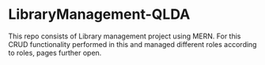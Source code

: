 # LibraryManagement-QLDA


This repo consists of Library management project using MERN. For this CRUD functionality performed in this and managed different roles according to roles, pages further open.
